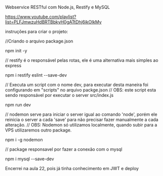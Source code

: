 Webservice RESTful com Node.js, Restify e MySQL

https://www.youtube.com/playlist?list=PLFJmwzuHdBRTBbkyH0gATtDhj6ikOIkMy


instruções para criar o projeto:

//Criando o arquivo package.json

npm init -y

// restify é o responsável pelas rotas, ele é uma alternativa mais simples ao express

npm i restify eslint --save-dev

// Executa um script com o nome dev, para executar desta maneira foi configurando em "scripts" no arquivo packge.json
// OBS: este script esta sendo responsável por executar o server src/index.js

npm run dev 

// nodemon serve para iniciar o server igual ao comando 'node', porém ele reinicia o server a cada 'save' para não precisar fazer manualmente a cada alteração.
// OBS: Nodemon só utilizamos localmente, quando subir para a VPS utilizaremos outro package.

npm i -g nodemon 

// package responsavel por fazer a conexão com o mysql

npm i mysql --save-dev

Encerrei na aula 22, pois já tinha conhecimento em JWT e deploy